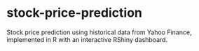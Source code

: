 # stock-price-prediction
Stock price prediction using historical data from Yahoo Finance, implemented in R with an interactive RShiny dashboard.

